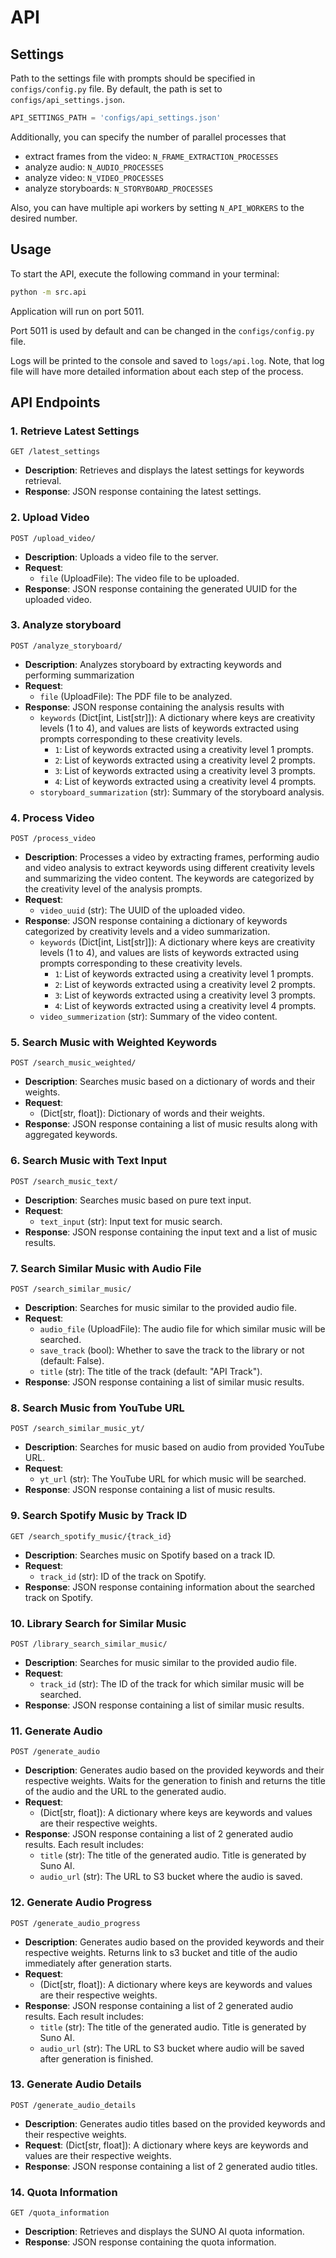 # API

## Settings
Path to the settings file with prompts should be specified in `configs/config.py` file.
By default, the path is set to `configs/api_settings.json`.
```python
API_SETTINGS_PATH = 'configs/api_settings.json'
```
Additionally, you can specify the number of parallel processes that 
- extract frames from the video: `N_FRAME_EXTRACTION_PROCESSES` 
- analyze audio: `N_AUDIO_PROCESSES`
- analyze video: `N_VIDEO_PROCESSES`
- analyze storyboards: `N_STORYBOARD_PROCESSES`

Also, you can have multiple api workers by setting `N_API_WORKERS` to the desired number.



## Usage
To start the API, execute the following command in your terminal:
```sh
python -m src.api
```
Application will run on port 5011.

Port 5011 is used by default and can be changed in the `configs/config.py` file.

Logs will be printed to the console and saved to `logs/api.log`. Note, that log file will have more detailed information
about each step of the process.

## API Endpoints
### 1. Retrieve Latest Settings
`GET /latest_settings`
- **Description**: Retrieves and displays the latest settings for keywords retrieval.
- **Response**: JSON response containing the latest settings.

### 2. Upload Video
`POST /upload_video/`
- **Description**: Uploads a video file to the server.
- **Request**:
  - `file` (UploadFile): The video file to be uploaded.
- **Response**: JSON response containing the generated UUID for the uploaded video.

### 3. Analyze storyboard
`POST /analyze_storyboard/`
- **Description**: Analyzes storyboard by extracting keywords and performing summarization
- **Request**:
  - `file` (UploadFile): The PDF file to be analyzed.
- **Response**: JSON response containing the analysis results with 
  - `keywords` (Dict[int, List[str]]): A dictionary where keys are creativity levels (1 to 4), and values are lists of keywords extracted using prompts corresponding to these creativity levels.
    - `1`: List of keywords extracted using a creativity level 1 prompts.
    - `2`: List of keywords extracted using a creativity level 2 prompts.
    - `3`: List of keywords extracted using a creativity level 3 prompts.
    - `4`: List of keywords extracted using a creativity level 4 prompts.
  - `storyboard_summarization` (str): Summary of the storyboard analysis.

### 4. Process Video
`POST /process_video`
- **Description**: Processes a video by extracting frames, performing audio and video analysis to extract keywords using different creativity levels and summarizing the video content. The keywords are categorized by the creativity level of the analysis prompts.
- **Request**:
  - `video_uuid` (str): The UUID of the uploaded video.
- **Response**: JSON response containing a dictionary of keywords categorized by creativity levels and a video summarization.
  - `keywords` (Dict[int, List[str]]): A dictionary where keys are creativity levels (1 to 4), and values are lists of keywords extracted using prompts corresponding to these creativity levels.
    - `1`: List of keywords extracted using a creativity level 1 prompts.
    - `2`: List of keywords extracted using a creativity level 2 prompts.
    - `3`: List of keywords extracted using a creativity level 3 prompts.
    - `4`: List of keywords extracted using a creativity level 4 prompts.
  - `video_summerization` (str): Summary of the video content.


### 5. Search Music with Weighted Keywords
`POST /search_music_weighted/`
- **Description**: Searches music based on a dictionary of words and their weights.
- **Request**:
  - (Dict[str, float]): Dictionary of words and their weights.
- **Response**: JSON response containing a list of music results along with aggregated keywords.

### 6. Search Music with Text Input
`POST /search_music_text/`
- **Description**: Searches music based on pure text input.
- **Request**:
  - `text_input` (str): Input text for music search.
- **Response**: JSON response containing the input text and a list of music results.

### 7. Search Similar Music with Audio File
`POST /search_similar_music/`
- **Description**: Searches for music similar to the provided audio file.
- **Request**:
  - `audio_file` (UploadFile): The audio file for which similar music will be searched.
  - `save_track` (bool): Whether to save the track to the library or not (default: False).
  - `title` (str): The title of the track (default: "API Track").
- **Response**: JSON response containing a list of similar music results.

### 8. Search Music from YouTube URL
`POST /search_similar_music_yt/`

- **Description**: Searches for music based on audio from provided YouTube URL.
- **Request**:
  - `yt_url` (str): The YouTube URL for which music will be searched.
- **Response**: JSON response containing a list of music results.

### 9. Search Spotify Music by Track ID
`GET /search_spotify_music/{track_id}`
- **Description**: Searches music on Spotify based on a track ID.
- **Request**:
  - `track_id` (str): ID of the track on Spotify.
- **Response**: JSON response containing information about the searched track on Spotify.

### 10. Library Search for Similar Music
`POST /library_search_similar_music/`
- **Description**: Searches for music similar to the provided audio file.
- **Request**:
  - `track_id` (str): The ID of the track for which similar music will be searched.
- **Response**: JSON response containing a list of similar music results.


### 11. Generate Audio
`POST /generate_audio`
- **Description**: Generates audio based on the provided keywords and their respective weights. Waits for the generation to finish and returns the title of the audio and the URL to the generated audio.
- **Request**:
  - (Dict[str, float]): A dictionary where keys are keywords and values are their respective weights.
- **Response**: JSON response containing a list of 2 generated audio results. Each result includes:
  - `title` (str): The title of the generated audio. Title is generated by Suno AI.
  - `audio_url` (str): The URL to S3 bucket where the audio is saved.

### 12. Generate Audio Progress
`POST /generate_audio_progress`
- **Description**: Generates audio based on the provided keywords and their respective weights. Returns link to s3 bucket and title of the audio immediately after generation starts.
- **Request**:
  - (Dict[str, float]): A dictionary where keys are keywords and values are their respective weights.
- **Response**: JSON response containing a list of 2 generated audio results. Each result includes:
  - `title` (str): The title of the generated audio. Title is generated by Suno AI.
  - `audio_url` (str): The URL to S3 bucket where audio will be saved after generation is finished.

### 13. Generate Audio Details
`POST /generate_audio_details`

- **Description**: Generates audio titles based on the provided keywords and their respective weights.
- **Request**: (Dict[str, float]): A dictionary where keys are keywords and values are their respective weights.
- **Response**: JSON response containing a list of 2 generated audio titles.

### 14. Quota Information
`GET /quota_information`

- **Description**: Retrieves and displays the SUNO AI quota information.
- **Response**: JSON response containing the quota information.
